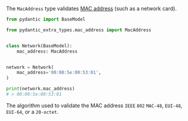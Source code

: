 
The `MacAddress` type validates [MAC address](https://en.wikipedia.org/wiki/MAC_address) (such as a network card).

```py
from pydantic import BaseModel

from pydantic_extra_types.mac_address import MacAddress


class Network(BaseModel):
    mac_address: MacAddress


network = Network(
    mac_address='00:00:5e:00:53:01',
)

print(network.mac_address)
# > 00:00:5e:00:53:01
```

The algorithm used to validate the MAC address `IEEE` `802` `MAC-48`, `EUI-48`, `EUI-64`, or a `20-octet`.
